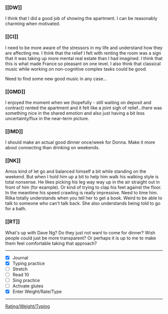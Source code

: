 ### [[DW]]
I think that I did a good job of showing the apartment. I can be reasonably charming when motivated.

### [[CI]]
I need to be more aware of the stressors in my life and understand how they are affecting me. I think that the relief I felt with renting the room was a sign that it was taking up more mental real estate than I had imagined. I think that this is what made France so pleasant on one level. I also think that classical music while working on non-cognitive complex tasks could be good.

Need to find some new good music in any case...

### [[GMD]]
I enjoyed the moment when we (hopefully - still waiting on deposit and contract) rented the apartment and it felt like a joint sigh of relief...there was something nice in the shared emotion and also just having a bit less uncertainty/flux in the near-term picture.

### [[IMD]]
I should make an actual good dinner once/week for Donna. Make it more about connecting than drinking on weekends.

### [[NK]]
Amos kind of let go and balanced himself a bit while standing on the weekend. But when I hold him up a bit to help him walk his walking style is total nonsense. He likes picking his leg way way up in the air straight out in front of him (for example). Or kind of trying to clap his feet against the floor. In the meantime his speed crawling is really impressive. Need to time him. Rilka totally understands when you tell her to get a book. Weird to be able to talk to someone who can't talk back. She also understands being told to go for a bath.

### [[RT]]
What's up with Dave Ng? Do they just not want to come for dinner? Wish people could just be more transparent? Or perhaps it is up to me to make them feel comfortable taking that approach?

---
- [x] Journal
- [x] Typing practice
- [ ] Stretch
- [ ] Read 10
- [ ] Sing practice
- [ ] Activate glutes
- [x] Enter Weight/Rate/Type
---

[Rating/Weight/Typing](https://docs.google.com/spreadsheets/d/1p6cinTqipnxyiSCgPBAWp2cAHA5q6P0NL58bNCxedCY/edit#gid=0)
